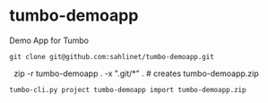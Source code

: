 # tumbo-demoapp
Demo App for Tumbo

    git clone git@github.com:sahlinet/tumbo-demoapp.git
    
    zip -r tumbo-demoapp  . -x ".git/*" .    # creates tumbo-demoapp.zip
    
    tumbo-cli.py project tumbo-demoapp import tumbo-demoapp.zip
